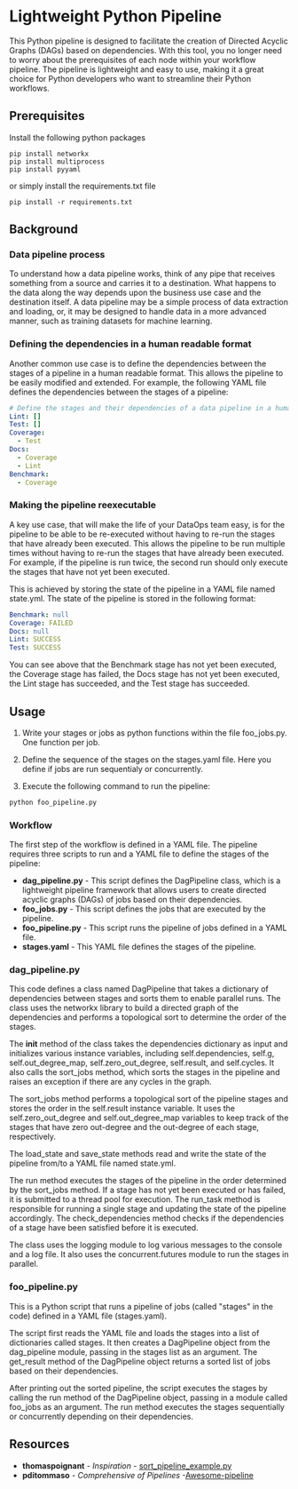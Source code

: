 # Lightweight Python Pipeline

This Python pipeline is designed to facilitate the creation of Directed Acyclic Graphs (DAGs) based on dependencies. With this tool, you no longer need to worry about the prerequisites of each node within your workflow pipeline. The pipeline is lightweight and easy to use, making it a great choice for Python developers who want to streamline their Python workflows.

## Prerequisites

Install the following python packages

```
pip install networkx
pip install multiprocess
pip install pyyaml
```

or simply install the requirements.txt file

```
pip install -r requirements.txt
```

## Background

### Data pipeline process
To understand how a data pipeline works, think of any pipe that receives something from a source and carries it to a destination. What happens to the data along the way depends upon the business use case and the destination itself. A data pipeline may be a simple process of data extraction and loading, or, it may be designed to handle data in a more advanced manner, such as training datasets for machine learning.

### Defining the dependencies in a human readable format

Another common use case is to define the dependencies between the stages of a pipeline in a human readable format. This allows the pipeline to be easily modified and extended. For example, the following YAML file defines the dependencies between the stages of a pipeline:

```yaml
# Define the stages and their dependencies of a data pipeline in a human-friendly way
Lint: []
Test: []
Coverage:
  - Test
Docs:
  - Coverage
  - Lint
Benchmark:
  - Coverage 
```

### Making the pipeline reexecutable

A key use case, that will make the life of your DataOps team easy, is for the pipeline to be able to be re-executed without having to re-run the stages that have already been executed. This allows the pipeline to be run multiple times without having to re-run the stages that have already been executed. For example, if the pipeline is run twice, the second run should only execute the stages that have not yet been executed.

This is achieved by storing the state of the pipeline in a YAML file named state.yml. The state of the pipeline is stored in the following format:

```yaml
Benchmark: null
Coverage: FAILED
Docs: null
Lint: SUCCESS
Test: SUCCESS
```

You can see above that the Benchmark stage has not yet been executed, the Coverage stage has failed, the Docs stage has not yet been executed, the Lint stage has succeeded, and the Test stage has succeeded.

## Usage
1. Write your stages or jobs as python functions within the file foo_jobs.py. One function per job.

2. Define the sequence of the stages on the stages.yaml file. Here you define if jobs are run sequentialy or concurrently.

3. Execute the following command to run the pipeline:

```bash
python foo_pipeline.py
```

### Workflow

The first step of the workflow is defined in a YAML file. The pipeline requires three scripts to run and a YAML file to define the stages of the pipeline:

* **dag_pipeline.py** - This script defines the DagPipeline class, which is a lightweight pipeline framework that allows users to create directed acyclic graphs (DAGs) of jobs based on their dependencies.
* **foo_jobs.py** - This script defines the jobs that are executed by the pipeline.
* **foo_pipeline.py** - This script runs the pipeline of jobs defined in a YAML file.
* **stages.yaml** - This YAML file defines the stages of the pipeline.

### dag_pipeline.py

This code defines a class named DagPipeline that takes a dictionary of dependencies between stages and sorts them to enable parallel runs. The class uses the networkx library to build a directed graph of the dependencies and performs a topological sort to determine the order of the stages.

The __init__ method of the class takes the dependencies dictionary as input and initializes various instance variables, including self.dependencies, self.g, self.out_degree_map, self.zero_out_degree, self.result, and self.cycles. It also calls the sort_jobs method, which sorts the stages in the pipeline and raises an exception if there are any cycles in the graph.

The sort_jobs method performs a topological sort of the pipeline stages and stores the order in the self.result instance variable. It uses the self.zero_out_degree and self.out_degree_map variables to keep track of the stages that have zero out-degree and the out-degree of each stage, respectively.

The load_state and save_state methods read and write the state of the pipeline from/to a YAML file named state.yml.

The run method executes the stages of the pipeline in the order determined by the sort_jobs method. If a stage has not yet been executed or has failed, it is submitted to a thread pool for execution. The run_task method is responsible for running a single stage and updating the state of the pipeline accordingly. The check_dependencies method checks if the dependencies of a stage have been satisfied before it is executed.

The class uses the logging module to log various messages to the console and a log file. It also uses the concurrent.futures module to run the stages in parallel.

### foo_pipeline.py

This is a Python script that runs a pipeline of jobs (called "stages" in the code) defined in a YAML file (stages.yaml).

The script first reads the YAML file and loads the stages into a list of dictionaries called stages. It then creates a DagPipeline object from the dag_pipeline module, passing in the stages list as an argument. The get_result method of the DagPipeline object returns a sorted list of jobs based on their dependencies.

After printing out the sorted pipeline, the script executes the stages by calling the run method of the DagPipeline object, passing in a module called foo_jobs as an argument. The run method executes the stages sequentially or concurrently depending on their dependencies.

## Resources
* **thomaspoignant** - *Inspiration* - [sort_pipeline_example.py](https://gist.github.com/garyzava/83f10a6bc0d6a4a61940fbeb95d62072)
* **pditommaso** - *Comprehensive of Pipelines* -[Awesome-pipeline](https://github.com/pditommaso/awesome-pipeline)
